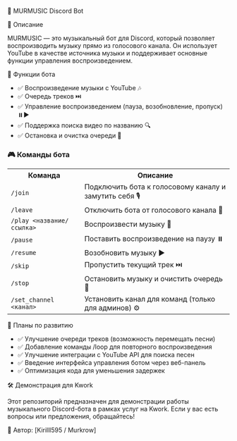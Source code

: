 🎵 MURMUSIC Discord Bot

📌 Описание

MURMUSIC — это музыкальный бот для Discord, который позволяет воспроизводить музыку прямо из голосового канала. Он использует YouTube в качестве источника музыки и поддерживает основные функции управления воспроизведением.

🚀 Функции бота

- ✅ Воспроизведение музыки с YouTube 🎶  
- ✅ Очередь треков ⏭️  
- ✅ Управление воспроизведением (пауза, возобновление, пропуск) ⏸️▶️  
- ✅ Поддержка поиска видео по названию 🔍  
- ✅ Остановка и очистка очереди 🛑  


### 🎮 Команды бота

<table>
  <tr>
    <th>Команда</th>
    <th>Описание</th>
  </tr>
  <tr>
    <td><code>/join</code></td>
    <td>Подключить бота к голосовому каналу и замутить себя 🎙️</td>
  </tr>
  <tr>
    <td><code>/leave</code></td>
    <td>Отключить бота от голосового канала 🚪</td>
  </tr>
  <tr>
    <td><code>/play &lt;название/ссылка&gt;</code></td>
    <td>Воспроизвести музыку 🎵</td>
  </tr>
  <tr>
    <td><code>/pause</code></td>
    <td>Поставить воспроизведение на паузу ⏸️</td>
  </tr>
  <tr>
    <td><code>/resume</code></td>
    <td>Возобновить музыку ▶️</td>
  </tr>
  <tr>
    <td><code>/skip</code></td>
    <td>Пропустить текущий трек ⏭️</td>
  </tr>
  <tr>
    <td><code>/stop</code></td>
    <td>Остановить музыку и очистить очередь 🛑</td>
  </tr>
  <tr>
    <td><code>/set_channel &lt;канал&gt;</code></td>
    <td>Установить канал для команд (только для админов) ⚙️</td>
  </tr>
</table>

</div>

📌 Планы по развитию

- ✅ Улучшение очереди треков (возможность перемещать песни)
- ✅ Добавление команды /loop для повторного воспроизведения
- ✅ Улучшение интеграции с YouTube API для поиска песен
- ✅ Введение интерфейса управления ботом через веб-панель
- ✅ Оптимизация кода для уменьшения задержек

🛠 Демонстрация для Kwork

Этот репозиторий предназначен для демонстрации работы музыкального Discord-бота в рамках услуг на Kwork. Если у вас есть вопросы или предложения, обращайтесь!

📌 Автор: [Kirilll595 / Murkrow]
